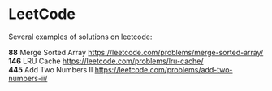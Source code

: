 # LeetCode
Several examples of solutions on leetcode:

**88** Merge Sorted Array https://leetcode.com/problems/merge-sorted-array/<br>
**146** LRU Cache https://leetcode.com/problems/lru-cache/<br>
**445** Add Two Numbers II https://leetcode.com/problems/add-two-numbers-ii/
